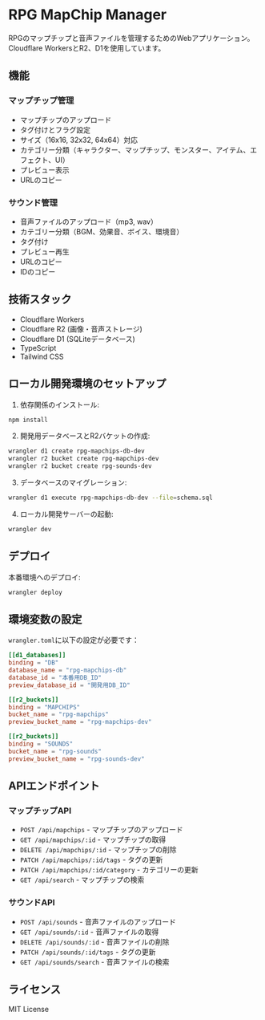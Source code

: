 # RPG MapChip Manager

RPGのマップチップと音声ファイルを管理するためのWebアプリケーション。Cloudflare WorkersとR2、D1を使用しています。

## 機能

### マップチップ管理
- マップチップのアップロード
- タグ付けとフラグ設定
- サイズ（16x16, 32x32, 64x64）対応
- カテゴリー分類（キャラクター、マップチップ、モンスター、アイテム、エフェクト、UI）
- プレビュー表示
- URLのコピー

### サウンド管理
- 音声ファイルのアップロード（mp3, wav）
- カテゴリー分類（BGM、効果音、ボイス、環境音）
- タグ付け
- プレビュー再生
- URLのコピー
- IDのコピー

## 技術スタック

- Cloudflare Workers
- Cloudflare R2 (画像・音声ストレージ)
- Cloudflare D1 (SQLiteデータベース)
- TypeScript
- Tailwind CSS

## ローカル開発環境のセットアップ

1. 依存関係のインストール:
```bash
npm install
```

2. 開発用データベースとR2バケットの作成:
```bash
wrangler d1 create rpg-mapchips-db-dev
wrangler r2 bucket create rpg-mapchips-dev
wrangler r2 bucket create rpg-sounds-dev
```

3. データベースのマイグレーション:
```bash
wrangler d1 execute rpg-mapchips-db-dev --file=schema.sql
```

4. ローカル開発サーバーの起動:
```bash
wrangler dev
```

## デプロイ

本番環境へのデプロイ:
```bash
wrangler deploy
```

## 環境変数の設定

`wrangler.toml`に以下の設定が必要です：

```toml
[[d1_databases]]
binding = "DB"
database_name = "rpg-mapchips-db"
database_id = "本番用DB_ID"
preview_database_id = "開発用DB_ID"

[[r2_buckets]]
binding = "MAPCHIPS"
bucket_name = "rpg-mapchips"
preview_bucket_name = "rpg-mapchips-dev"

[[r2_buckets]]
binding = "SOUNDS"
bucket_name = "rpg-sounds"
preview_bucket_name = "rpg-sounds-dev"
```

## APIエンドポイント

### マップチップAPI
- `POST /api/mapchips` - マップチップのアップロード
- `GET /api/mapchips/:id` - マップチップの取得
- `DELETE /api/mapchips/:id` - マップチップの削除
- `PATCH /api/mapchips/:id/tags` - タグの更新
- `PATCH /api/mapchips/:id/category` - カテゴリーの更新
- `GET /api/search` - マップチップの検索

### サウンドAPI
- `POST /api/sounds` - 音声ファイルのアップロード
- `GET /api/sounds/:id` - 音声ファイルの取得
- `DELETE /api/sounds/:id` - 音声ファイルの削除
- `PATCH /api/sounds/:id/tags` - タグの更新
- `GET /api/sounds/search` - 音声ファイルの検索

## ライセンス

MIT License